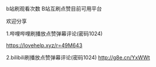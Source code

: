 
b站刷观看次数 B站互刷点赞目前可用平台

欢迎分享


1.哔哩哔哩刷播放点赞弹幕评论(密码1024)

https://lovehelp.xyz/r=49M643




2.bilibili刷播放点赞弹幕评论(密码1024)
http://g8e.cn/YxWWt
